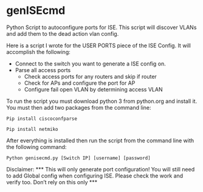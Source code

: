# genISEcmd
Python Script to autoconfigure ports for ISE. This script will discover VLANs and add them to the dead action vlan config.

Here is a script I wrote for the USER PORTS piece of the ISE Config. It will accomplish the following:

*	Connect to the switch you want to generate a ISE config on.
*	Parse all access ports
    *	Check access ports for any routers and skip if router
    *	Check for APs and configure the port for AP
    *	Configure fail open VLAN by determining access VLAN

To run the script you must download python 3 from python.org and install it. You must then add two packages from the command line:

`Pip install ciscoconfparse`

`Pip install netmiko`

After everything is installed then run the script from the command line with the following command:

`Python genisecmd.py [Switch IP] [username] [password]`


Disclaimer:
*** This will only generate port configuration! You will still need to add Global config when configuring ISE. Please check the work and verify too. Don’t rely on this only ***

